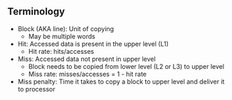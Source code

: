 ## Terminology
- Block (AKA line): Unit of copying
	- May be multiple words
- Hit: Accessed data is present in the upper level (L1)
	- Hit rate: hits/accesses
- Miss: Accessed data not present in upper level
	- Block needs to be copied from lower level (L2 or L3) to upper level
	- Miss rate: misses/accesses = 1 - hit rate
- Miss penalty: Time it takes to copy a block to upper level and deliver it to processor

